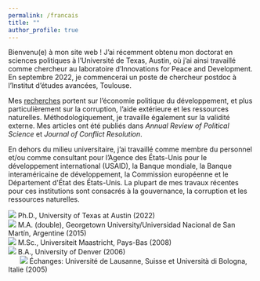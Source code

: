 ```yaml
---
permalink: /francais
title: ""
author_profile: true
---
```


Bienvenu(e) à mon site web ! J’ai récemment obtenu mon doctorat en sciences politiques à l’Université de Texas, Austin, où j’ai ainsi travaillé comme chercheur au laboratoire d’Innovations for Peace and Development. En septembre 2022, je commencerai un poste de chercheur postdoc à l’Institut d’études avancées, Toulouse.

Mes [recherches](https://mikedenly.com/research/) portent sur l’économie politique du développement, et plus particulièrement sur la corruption, l’aide extérieure et les ressources naturelles. Méthodologiquement, je travaille également sur la validité externe. Mes articles ont été publiés dans *Annual Review of Political Science* et *Journal of Conflict Resolution*. 

En dehors du milieu universitaire, j’ai travaillé comme membre du personnel et/ou comme consultant pour l’Agence des États-Unis pour le développement international (USAID), la Banque mondiale, la Banque interaméricaine de développement, la Commission européenne et le Département d'État des États-Unis. La plupart de mes travaux récentes pour ces institutions sont consacrés à la gouvernance, la corruption et les ressources naturelles.   

![](/images/gradhatpng.png) Ph.D., University of Texas at Austin (2022)
<br>![](/images/gradhatpng.png) M.A. (double), Georgetown University/Universidad Nacional de San Martín, Argentine (2015)
<br>![](/images/gradhatpng.png) M.Sc., Universiteit Maastricht, Pays-Bas (2008)
<br>![](/images/gradhatpng.png) B.A., University of Denver (2006) 
<br> &nbsp; &nbsp; &nbsp; ![](/images/bullet.png) Échanges: Université de Lausanne, Suisse et Università di Bologna, Italie (2005)
